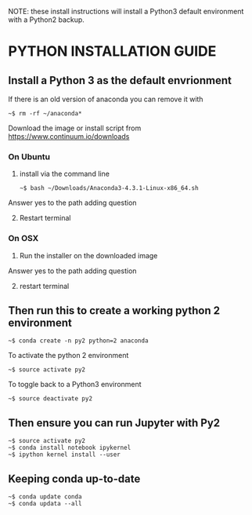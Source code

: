 
NOTE: these install instructions will install a Python3 default environment with a Python2 backup.


# PYTHON INSTALLATION GUIDE


## Install a Python 3 as the default envrionment

If there is an old version of anaconda you can remove it with

   ```
   ~$ rm -rf ~/anaconda*
   ```
Download the image or install script from https://www.continuum.io/downloads


### On Ubuntu


1. install via the command line

   ``` 
   ~$ bash ~/Downloads/Anaconda3-4.3.1-Linux-x86_64.sh
   ```
   
Answer yes to the path adding question
   
2. Restart terminal


### On OSX


1. Run the installer on the downloaded image

Answer yes to the path adding question

2. restart terminal


## Then run this to create a working python 2 environment


   ```
   ~$ conda create -n py2 python=2 anaconda
   ```

To activate the python 2 environment

   ```
   ~$ source activate py2
   ```
   
To toggle back to a Python3 environment

   ```
   ~$ source deactivate py2
   ```
   
## Then ensure you can run Jupyter with Py2


   ```
   ~$ source activate py2
   ~$ conda install notebook ipykernel
   ~$ ipython kernel install --user
   ```
   
## Keeping conda up-to-date

   ```
   ~$ conda update conda
   ~$ conda updata --all 
   ```
